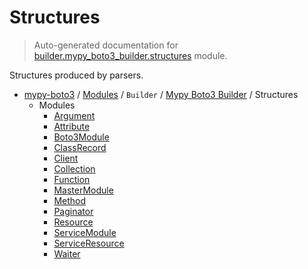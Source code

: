 # Structures

> Auto-generated documentation for [builder.mypy_boto3_builder.structures](https://github.com/vemel/mypy_boto3/blob/master/builder/mypy_boto3_builder/structures/__init__.py) module.

Structures produced by parsers.

- [mypy-boto3](../../../README.md#mypy_boto3) / [Modules](../../../MODULES.md#mypy-boto3-modules) / `Builder` / [Mypy Boto3 Builder](../index.md#mypy-boto3-builder) / Structures
    - Modules
        - [Argument](argument.md#argument)
        - [Attribute](attribute.md#attribute)
        - [Boto3Module](boto3_module.md#boto3module)
        - [ClassRecord](class_record.md#classrecord)
        - [Client](client.md#client)
        - [Collection](collection.md#collection)
        - [Function](function.md#function)
        - [MasterModule](master_module.md#mastermodule)
        - [Method](method.md#method)
        - [Paginator](paginator.md#paginator)
        - [Resource](resource.md#resource)
        - [ServiceModule](service_module.md#servicemodule)
        - [ServiceResource](service_resource.md#serviceresource)
        - [Waiter](waiter.md#waiter)
